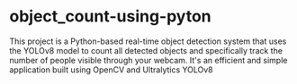 # object_count-using-pyton
This project is a Python-based real-time object detection system that uses the YOLOv8 model to count all detected objects and specifically track the number of people visible through your webcam. It's an efficient and simple application built using OpenCV and Ultralytics YOLOv8
